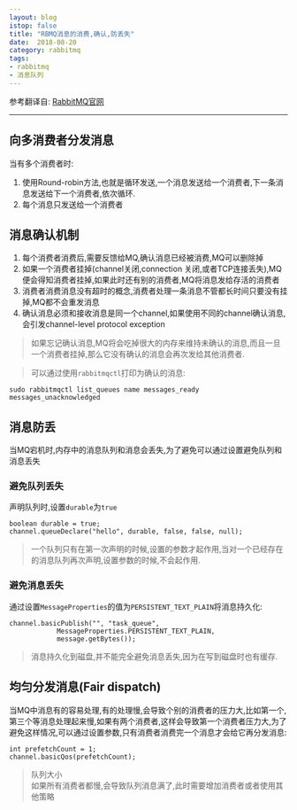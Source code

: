 ```yaml
---
layout: blog
istop: false
title: "RBMQ消息的消费,确认,防丢失"
date:  2018-08-20
category: rabbitmq
tags:
- rabbitmq
- 消息队列
---
```


参考翻译自: [RabbitMQ官网](https://www.rabbitmq.com/tutorials/tutorial-three-java.html)
*************
## 向多消费者分发消息

当有多个消费者时:
1. 使用Round-robin方法,也就是循环发送,一个消息发送给一个消费者,下一条消息发送给下一个消费者,依次循环.
2. 每个消息只发送给一个消费者
## 消息确认机制
1. 每个消费者消费后,需要反馈给MQ,确认消息已经被消费,MQ可以删除掉
2. 如果一个消费者挂掉(channel关闭,connection 关闭,或者TCP连接丢失),MQ便会得知消费者挂掉,如果此时还有别的消费者,MQ将消息发给存活的消费者
3. 消费者消费消息没有超时的概念,消费者处理一条消息不管都长时间只要没有挂掉,MQ都不会重发消息
4. 确认消息必须和接收消息是同一个channel,如果使用不同的channel确认消息,会引发channel-level protocol exception

> 如果忘记确认消息,MQ将会吃掉很大的内存来维持未确认的消息,而且一旦一个消费者挂掉,那么它没有确认的消息会再次发给其他消费者.    

> 可以通过使用`rabbitmqctl`打印为确认的消息: 
```
sudo rabbitmqctl list_queues name messages_ready messages_unacknowledged
```
## 消息防丢
当MQ宕机时,内存中的消息队列和消息会丢失,为了避免可以通过设置避免队列和消息丢失
### 避免队列丢失
声明队列时,设置`durable`为`true`
```
boolean durable = true;
channel.queueDeclare("hello", durable, false, false, null);
```
> 一个队列只有在第一次声明的时候,设置的参数才起作用,当对一个已经存在的消息队列再次声明,设置参数的时候,不会起作用.

### 避免消息丢失
通过设置`MessageProperties`的值为`PERSISTENT_TEXT_PLAIN`将消息持久化:
```
channel.basicPublish("", "task_queue",
            MessageProperties.PERSISTENT_TEXT_PLAIN,
            message.getBytes());
```
> 消息持久化到磁盘,并不能完全避免消息丢失,因为在写到磁盘时也有缓存.
## 均匀分发消息(Fair dispatch)
当MQ中消息有的容易处理,有的处理慢,会导致个别的消费者的压力大,比如第一个,第三个等消息处理起来慢,如果有两个消费者,这样会导致第一个消费者压力大,为了避免这样情况,可以通过设置参数,只有消费者消费完一个消息才会给它再分发消息:
```
int prefetchCount = 1;
channel.basicQos(prefetchCount);
```
> 队列大小  
如果所有消费者都慢,会导致队列消息满了,此时需要增加消费者或者使用其他策略